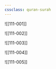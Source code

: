 ```yaml
---
cssclass: quran-surah
---
```


![[111-001]]

![[111-002]]

![[111-003]]

![[111-004]]

![[111-005]]


